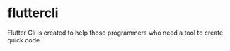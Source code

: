 # fluttercli
Flutter Cli is created to help those programmers who need a tool to create quick code. 
